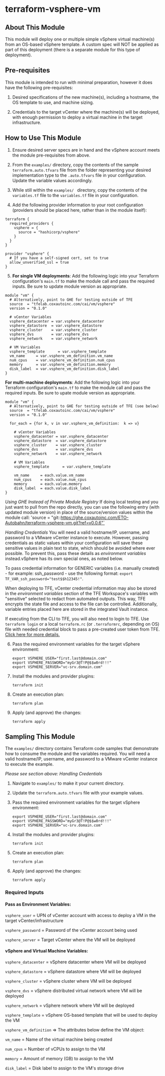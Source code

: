 
# terraform-vsphere-vm
## About This Module
This module will deploy one or multiple simple vSphere virtual machine(s) from an OS-based vSphere template. A custom spec will NOT be applied as part of this deployment (there is a separate module for this type of deployment).

## Pre-requisites
This module is intended to run with minimal preparation, however it does have the following pre-requisites:
1. Desired specifications of the new machine(s), including a hostname, the OS template to use, and machine sizing.

2. Credentials to the target vCenter where the machine(s) will be deployed, with enough permission to deploy a virtual machine in the target infrastructure.

## How to Use This Module
1. Ensure desired server specs are in hand and the vSphere account meets the module pre-requisites from above.

2. From the `examples/` directory, copy the contents of the sample `terraform.auto.tfvars` file from the folder representing your desired implementation type to the `.auto.tfvars` file in your configuration. Update the variable values accordingly.

3. While still within the `examples/ ` directory, copy the contents of the `variables.tf` file to the `variables.tf` file in your configuration.

4. Add the following provider information to your root configuration (providers should be placed here, rather than in the module itself):
```hcl
terraform {
  required_providers {
    vsphere = {
      source = "hashicorp/vsphere"
    }
  }
}

provider "vsphere" {
  # If you have a self-signed cert, set to true
  allow_unverified_ssl = true
}
```

5. **For single VM deployments**: Add the following logic into your Terraform configuration's `main.tf` to make the module call and pass the required inputs. Be sure to update module version as appropriate.

```hcl
module "vm" {
  # Alternatively, point to GHE for testing outside of TFE
  source  = "tfelab.coxautoinc.com/cai/vm/vsphere" 
  version = "0.1.0"

  # vCenter Variables
  vsphere_datacenter = var.vsphere_datacenter
  vsphere_datastore  = var.vsphere_datastore
  vsphere_cluster    = var.vsphere_cluster
  vsphere_dvs        = var.vsphere_dvs
  vsphere_network    = var.vsphere_network

  # VM Variables
  vsphere_template      = var.vsphere_template
  vm_name     = var.vsphere_vm_definition.vm_name
  num_cpus    = var.vsphere_vm_definition.num_cpus
  memory      = var.vsphere_vm_definition.memory
  disk_label  = var.vsphere_vm_definition.disk_label
}
```
**For multi-machine deployments**: Add the following logic into your Terraform configuration's `main.tf` to make the module call and pass the required inputs. Be sure to upate module version as appropriate.
```hcl
module "vm" {
  # Alternatively, point to GHE for testing outside of TFE (see below)
  source  = "tfelab.coxautoinc.com/cai/vm/vsphere"   
  version = "0.1.0"
  
  for_each = {for k, v in var.vsphere_vm_definition:  k => v}

    # vCenter Variables
    vsphere_datacenter = var.vsphere_datacenter
    vsphere_datastore  = var.vsphere_datastore
    vsphere_cluster    = var.vsphere_cluster
    vsphere_dvs        = var.vsphere_dvs
    vsphere_network    = var.vsphere_network

    # VM Variables
    vsphere_template      = var.vsphere_template

    vm_name     = each.value.vm_name
    num_cpus    = each.value.num_cpus
    memory      = each.value.memory
    disk_label  = each.value.disk_label
}
```
*Using GHE Instead of Private Module Registry*
If doing local testing and you just want to pull from the repo directly, you can use the following entry (with updated module version) in place of the source/version values within the module call:
'source  = "git::https://ghe.coxautoinc.com/ETO-Autobahn/terraform-vsphere-vm.git?ref=v0.0.6"`

*Handling Credentials*
You will need a valid hostname/IP, username, and password to a VMware vCenter instance to execute. However, passing credentials as static values within your configuration will save these sensitive values in plain text to state, which should be avoided where ever possible. To prevent this, pass these details as *environment variables* instead.vSphere has its own special ones, as noted below.

To pass credential information for GENERIC variables (i.e. manually created) - for example:  ssh_password - use the following format: `export TF_VAR_ssh_password="test$$h12345!"`.

When deploying to TFE, vCenter credential information may also be stored in the *environment variables* section of the TFE Workspace's variables with "sensitive" selected to redact from automated outputs. This way, TFE encrypts the state file and access to the file can be controlled. Additionally, variable entries placed here are stored in the integrated Vault instance.

If executing from the CLI to TFE, you will also need to login to TFE. Use `terraform login` or a local `terraform.rc` (or `.terraformrc`, depending on OS) file with needed credential block to pass a pre-created user token from TFE. [Click here for more details.](https://www.terraform.io/docs/cli/config/config-file.html)

6. Pass the required environment variables for the target vSphere environment:
    ```
    export VSPHERE_USER="first.last@domain.com"
    export VSPHERE_PASSWORD="myGr3@T!P@$$w0rd!!!"
    export VSPHERE_SERVER="vc-srv.domain.com"
    ``` 

7. Install the modules and provider plugins:
    ```
    terraform init
    ```
8. Create an execution plan:
    ```
    terraform plan
    ```
9. Apply (and approve) the changes:
    ```
    terraform apply
    ```

## Sampling This Module
The `examples/` directory contains Terraform code samples that demonstrate how to consume the module and the variables required. You will need a valid hostname/IP, username, and password to a VMware vCenter instance to execute the example.

*Please see section above: Handling Credentials*

1. Navigate to `examples/` to make it your current directory.

2. Update the `terraform.auto.tfvars` file with your example values.

3. Pass the required environment variables for the target vSphere environment:
    ```
    export VSPHERE_USER="first.last@domain.com"
    export VSPHERE_PASSWORD="myGr3@T!P@$$w0rd!!!"
    export VSPHERE_SERVER="vc-srv.domain.com"
    ``` 

4. Install the modules and provider plugins:
    ```
    terraform init
    ```
5. Create an execution plan:
    ```
    terraform plan
    ```
6. Apply (and approve) the changes:
    ```
    terraform apply
    ```

### Required Inputs
#### Pass as Environment Variables:
`vsphere_user`       = UPN of vCenter account with access to deploy a VM in the target vCenter/infrastructure

`vsphere_password`   = Password of the vCenter account being used

`vsphere_server`     = Target vCenter where the VM will be deployed

#### vSphere and Virtual Machine Variables:
`vsphere_datacenter` = vSphere datacenter where VM will be deployed

`vsphere_datastore`  = vSphere datastore where VM will be deployed

`vsphere_cluster`    = vSphere cluster where VM will be deployed

`vsphere_dvs`        = vSphere distributed virtual network where VM will be deployed

`vsphere_network`    = vSphere network where VM will be deployed

`vsphere_template`   = vSphere OS-based template that will be used to deploy the VM

`vsphere_vm_definition` => The attributes below define the VM object: 

  `vm_name`    = Name of the virtual machine being created

  `num_cpus`   = Number of vCPUs to assign to the VM

  `memory`     = Amount of memory (GB) to assign to the VM

  `disk_label` = Disk label to assign to the VM's storage drive
